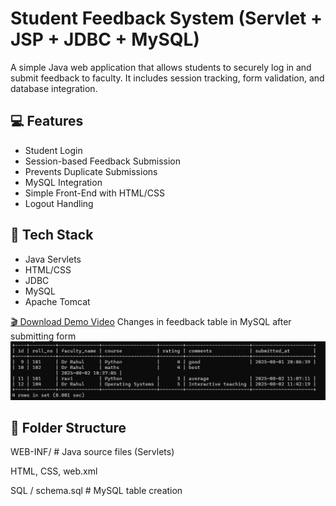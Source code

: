 # Student Feedback System (Servlet + JSP + JDBC + MySQL)

A simple Java web application that allows students to securely log in and submit feedback to faculty. It includes session tracking, form validation, and database integration.

## 💻 Features
- Student Login
- Session-based Feedback Submission
- Prevents Duplicate Submissions
- MySQL Integration
- Simple Front-End with HTML/CSS
- Logout Handling

## 🧰 Tech Stack
- Java Servlets
- HTML/CSS
- JDBC
- MySQL
- Apache Tomcat

[🎬 Download Demo Video](./assets/demo.mp4)
Changes in feedback table in MySQL after submitting form
![Feedback Form](./assets/feedback.png)

## 📁 Folder Structure
WEB-INF/ # Java source files (Servlets)

HTML, CSS, web.xml

SQL / schema.sql # MySQL table creation

